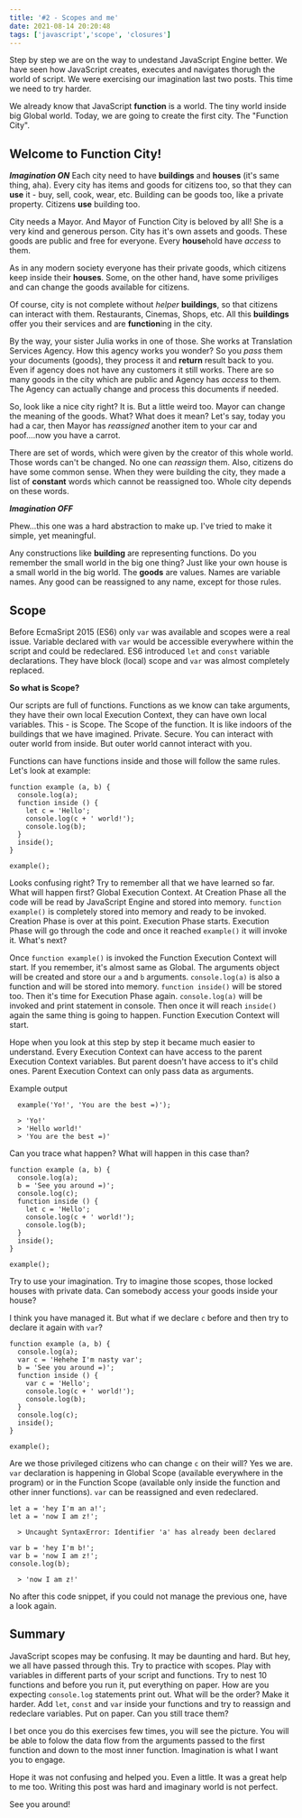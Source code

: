 ```yaml
---
title: '#2 - Scopes and me'
date: 2021-08-14 20:20:48
tags: ['javascript','scope', 'closures']
---
```


Step by step we are on the way to undestand JavaScript Engine better. We have seen how JavaScript creates, executes and navigates thorugh the world of script. We were exercising our imagination last two posts. This time we need to try harder.

We already know that JavaScript **function** is a world. The tiny world inside big Global world. Today, we are going to create the first city. The "Function City".

## Welcome to Function City!

***Imagination ON***
Each city need to have **buildings** and **houses** (it's same thing, aha). Every city has items and goods for citizens too, so that they can **use** it - buy, sell, cook, wear, etc. Building can be goods too, like a private property. Citizens **use** building too.

City needs a Mayor. And Mayor of Function City is beloved by all! She is a very kind and generous person. City has it's own assets and goods. These goods are public and free for everyone. Every **house**hold have *access* to them.

As in any modern society everyone has their private goods, which citizens keep inside their **houses**. Some, on the other hand, have some priviliges and can change the goods available for citizens.

Of course, city is not complete without *helper* **buildings**, so that citizens can interact with them. Restaurants, Cinemas, Shops, etc. All this **buildings** offer you their services and are **function**ing in the city.

By the way, your sister Julia works in one of those. She works at Translation Services Agency. How this agency works you wonder? So you *pass* them your documents (goods), they process it and **return** result back to you. Even if agency does not have any customers it still works. There are so many goods in the city which are public and Agency has *access* to them. The Agency can actually change and process this documents if needed.

So, look like a nice city right? It is. But a little weird too. Mayor can change the meaning of the goods. What? What does it mean? Let's say, today you had a car, then Mayor has *reassigned* another item to your car and poof....now you have a carrot. 

There are set of words, which were given by the creator of this whole world. Those words can't be changed. No one can *reassign* them. Also, citizens do have some common sense. When they were building the city, they made a list of **constant** words which cannot be reassigned too. Whole city depends on these words.

***Imagination OFF***

Phew...this one was a hard abstraction to make up. I've tried to make it simple, yet meaningful. 

Any constructions like **building** are representing functions. Do you remember the small world in the big one thing? Just like your own house is a small world in the big world. The **goods** are values. Names are variable names. Any good can be reassigned to any name, except for those rules.

## Scope

Before EcmaSript 2015 (ES6) only `var` was available and scopes were a real issue. Variable declared with `var` would be accessible everywhere within the script and could be redeclared. ES6 introduced `let` and `const` variable declarations. They have block (local) scope and `var` was almost completely replaced.

**So what is Scope?**

Our scripts are full of functions. Functions as we know can take arguments, they have their own local Execution Context, they can have own local variables. This - is Scope. The Scope of the function. It is like indoors of the buildings that we have imagined. Private. Secure. You can interact with outer world from inside. But outer world cannot interact with you. 

Functions can have functions inside and those will follow the same rules. Let's look at example:

```
function example (a, b) {
  console.log(a);
  function inside () {
    let c = 'Hello';
    console.log(c + ' world!');
    console.log(b);
  }
  inside();
}

example();
```

Looks confusing right? Try to remember all that we have learned so far. What will happen first? Global Execution Context. At Creation Phase all the code will be read by JavaScript Engine and stored into memory. `function example()` is completely stored into memory and ready to be invoked. Creation Phase is over at this point. Execution Phase starts. Execution Phase will go through the code and once it reached `example()` it will invoke it. What's next? 

Once `function example()` is invoked the Function Execution Context will start. If you remember, it's almost same as Global. The arguments object will be created and store our `a` and `b` arguments. `console.log(a)` is also a function and will be stored into memory. `function inside()` will be stored too. Then it's time for Execution Phase again. `console.log(a)` will be invoked and print statement in console. Then once it will reach `inside()` again the same thing is going to happen. Function Execution Context will start.

Hope when you look at this step by step it became much easier to understand. Every Execution Context can have access to the parent Execution Context variables. But parent doesn't have access to it's child ones. Parent Execution Context can only pass data as arguments. 

Example output
```
  example('Yo!', 'You are the best =)');

  > 'Yo!'
  > 'Hello world!'
  > 'You are the best =)'

```

Can you trace what happen? What will happen in this case than?

```
function example (a, b) {
  console.log(a);
  b = 'See you around =)';
  console.log(c);
  function inside () {
    let c = 'Hello';
    console.log(c + ' world!');
    console.log(b);
  }
  inside();
}

example();
```

Try to use your imagination. Try to imagine those scopes, those locked houses with private data. Can somebody access your goods inside your house? 

I think you have managed it. But what if we declare `c` before and then try to declare it again with `var`? 

```
function example (a, b) {
  console.log(a);
  var c = 'Hehehe I'm nasty var';
  b = 'See you around =)';
  function inside () {
    var c = 'Hello';
    console.log(c + ' world!');
    console.log(b);
  }
  console.log(c);
  inside();
}

example();
```

Are we those privileged citizens who can change `c` on their will? Yes we are. `var` declaration is happening in Global Scope (available everywhere in the program) or in the Function Scope (available only inside the function and other inner functions). `var` can be reassigned and even redeclared. 

```
let a = 'hey I'm an a!';
let a = 'now I am z!';

  > Uncaught SyntaxError: Identifier 'a' has already been declared

var b = 'hey I'm b!';
var b = 'now I am z!';
console.log(b);

  > 'now I am z!'

```

No after this code snippet, if you could not manage the previous one, have a look again. 

## Summary

JavaScript scopes may be confusing. It may be daunting and hard. But hey, we all have passed through this. Try to practice with scopes. Play with variables in different parts of your script and functions. Try to nest 10 functions and before you run it, put everything on paper. How are you expecting `console.log` statements print out. What will be the order? Make it harder. Add `let`, `const` and `var` inside your functions and try to reassign and redeclare variables. Put on paper. Can you still trace them? 

I bet once you do this exercises few times, you will see the picture. You will be able to folow the data flow from the arguments passed to the first function and down to the most inner function. Imagination is what I want you to engage. 

Hope it was not confusing and helped you. Even a little. It was a great help to me too. Writing this post was hard and imaginary world is not perfect. 

See you around!